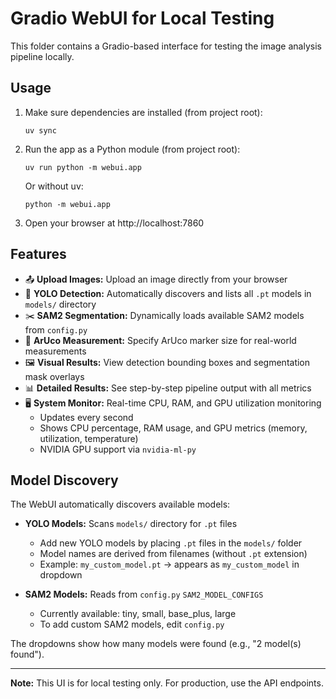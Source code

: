# Gradio WebUI for Local Testing

This folder contains a Gradio-based interface for testing the image analysis pipeline locally.

## Usage

1. Make sure dependencies are installed (from project root):
   ```fish
   uv sync
   ```

2. Run the app as a Python module (from project root):
   ```fish
   uv run python -m webui.app
   ```
   
   Or without uv:
   ```fish
   python -m webui.app
   ```

3. Open your browser at http://localhost:7860

## Features

- 📤 **Upload Images:** Upload an image directly from your browser
- 🎯 **YOLO Detection:** Automatically discovers and lists all `.pt` models in `models/` directory
- ✂️ **SAM2 Segmentation:** Dynamically loads available SAM2 models from `config.py`
- 📏 **ArUco Measurement:** Specify ArUco marker size for real-world measurements
- 🖼️ **Visual Results:** View detection bounding boxes and segmentation mask overlays
- 📊 **Detailed Results:** See step-by-step pipeline output with all metrics
- 🖥️ **System Monitor:** Real-time CPU, RAM, and GPU utilization monitoring
  - Updates every second
  - Shows CPU percentage, RAM usage, and GPU metrics (memory, utilization, temperature)
  - NVIDIA GPU support via `nvidia-ml-py`

## Model Discovery

The WebUI automatically discovers available models:

- **YOLO Models:** Scans `models/` directory for `.pt` files
  - Add new YOLO models by placing `.pt` files in the `models/` folder
  - Model names are derived from filenames (without `.pt` extension)
  - Example: `my_custom_model.pt` → appears as `my_custom_model` in dropdown

- **SAM2 Models:** Reads from `config.py` `SAM2_MODEL_CONFIGS`
  - Currently available: tiny, small, base_plus, large
  - To add custom SAM2 models, edit `config.py`

The dropdowns show how many models were found (e.g., "2 model(s) found").

---

**Note:** This UI is for local testing only. For production, use the API endpoints.

